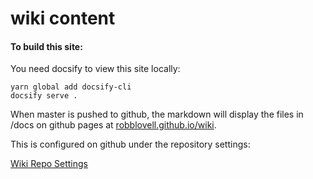 # wiki content

#### To build this site:

You need docsify to view this site locally: 
```
yarn global add docsify-cli
docsify serve .
```

When master is pushed to github, the markdown will display the files in /docs on github pages at
[robblovell.github.io/wiki](https://robblovell.github.io/wiki). 

This is configured on github under the repository settings:

[Wiki Repo Settings](https://github.com/robblovell/wiki/settings)
